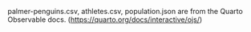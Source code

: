 palmer-penguins.csv, athletes.csv, population.json are from the Quarto Observable docs.
(https://quarto.org/docs/interactive/ojs/)
